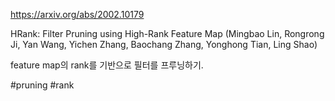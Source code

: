 https://arxiv.org/abs/2002.10179

HRank: Filter Pruning using High-Rank Feature Map (Mingbao Lin, Rongrong Ji, Yan Wang, Yichen Zhang, Baochang Zhang, Yonghong Tian, Ling Shao)

feature map의 rank를 기반으로 필터를 프루닝하기.

#pruning #rank